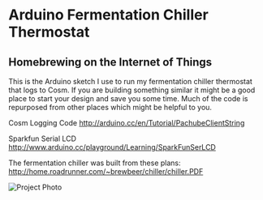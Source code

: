 # Arduino Fermentation Chiller Thermostat
## Homebrewing on the Internet of Things

This is the Arduino sketch I use to run my fermentation chiller thermostat that logs to Cosm. If you are building something similar it might be a good place to start your design and save you some time. Much of the code is repurposed from other places which might be helpful to you.

Cosm Logging Code
http://arduino.cc/en/Tutorial/PachubeClientString

Sparkfun Serial LCD
http://www.arduino.cc/playground/Learning/SparkFunSerLCD

The fermentation chiller was built from these plans: http://home.roadrunner.com/~brewbeer/chiller/chiller.PDF

![Project Photo](briancantrell.github.com/arduino-fermentation-chiller-thermostat/project_photo.jpg)
